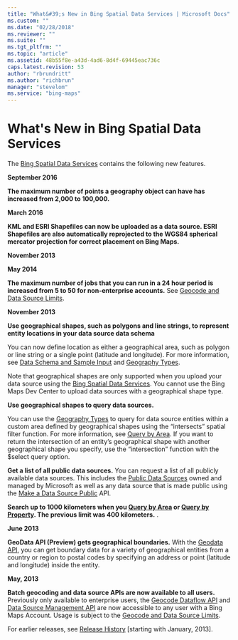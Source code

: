 ```yaml
---
title: "What&#39;s New in Bing Spatial Data Services | Microsoft Docs"
ms.custom: ""
ms.date: "02/28/2018"
ms.reviewer: ""
ms.suite: ""
ms.tgt_pltfrm: ""
ms.topic: "article"
ms.assetid: 48b55f8e-a43d-4ad6-8d4f-69445eac736c
caps.latest.revision: 53
author: "rbrundritt"
ms.author: "richbrun"
manager: "stevelom"
ms.service: "bing-maps"
---
```

# What&#39;s New in Bing Spatial Data Services
The [Bing Spatial Data Services](../spatial-data-services/index.md) contains the following new features.  
  
 **September 2016**  
  
 **The maximum number of points a geography object can have has increased from 2,000 to 100,000.**  
  
 **March 2016**  
  
 **KML and ESRI Shapefiles can now be uploaded as a data source. ESRI Shapefiles are also automatically reprojected to the WGS84 spherical mercator projection for correct placement on Bing Maps.**  
  
 **November 2013**  
  
 **May 2014**  
  
 **The maximum number of jobs that you can run in a 24 hour period is increased from 5 to 50 for non-enterprise accounts.** See [Geocode and Data Source Limits](../spatial-data-services/geocode-and-data-source-limits.md).  
  
 **November 2013**  
  
 **Use geographical shapes, such as polygons and line strings, to represent entity locations in your data source data schema**  
  
 You can now define location as either a geographical area, such as polygon or line string or a single point (latitude and longitude). For more information, see [Data Schema and Sample Input](../spatial-data-services/load-data-source-data-schema-and-sample-input.md) and [Geography Types](../spatial-data-services/geography-types.md).  
  
 Note that geographical shapes are only supported when you upload your data source using the [Bing Spatial Data Services](../spatial-data-services/index.md). You cannot use the Bing Maps Dev Center to upload data sources with a geographical shape type.  
  
 **Use geographical shapes to query data sources.**  
  
 You can use the [Geography Types](../spatial-data-services/geography-types.md) to query for data source entities within a custom area defined by geographical shapes using the “intersects” spatial filter function.  For more information, see [Query by Area](../spatial-data-services/query-by-area.md). If you want to return the intersection of an entity’s geographical shape with another geographical shape you specify, use the “intersection” function with the $select query option.  
  
 **Get a list of all public data sources.** You can request a list of all publicly available data sources. This includes the [Public Data Sources](../spatial-data-services/public-data-sources.md) owned and managed by Microsoft as well as any data source that is made public using the [Make a Data Source Public](../spatial-data-services/make-a-data-source-public.md) API.  
  
 **Search up to 1000 kilometers when you [Query by Area](../spatial-data-services/query-by-area.md) or [Query by Property](../spatial-data-services/query-by-property.md). The previous limit was 400 kilometers.** .  
  
 **June 2013**  
  
 **GeoData API (Preview) gets geographical boundaries.** With the [Geodata API](../spatial-data-services/geodata-api.md), you can get boundary data for a variety of geographical entities from a country or region to postal codes by specifying an address or point (latitude and longitude) inside the entity.  
  
 **May, 2013**  
  
 **Batch geocoding and data source APIs are now available to all users.** Previously only available to enterprise users, the [Geocode Dataflow API](../spatial-data-services/geocode-dataflow-api.md) and [Data Source Management API](../spatial-data-services/data-source-management-api.md) are now accessible to any user with a Bing Maps Account. Usage is subject to the [Geocode and Data Source Limits](../spatial-data-services/geocode-and-data-source-limits.md).  
  
 For earlier releases, see [Release History](../spatial-data-services/release-history.md) [starting with January, 2013].